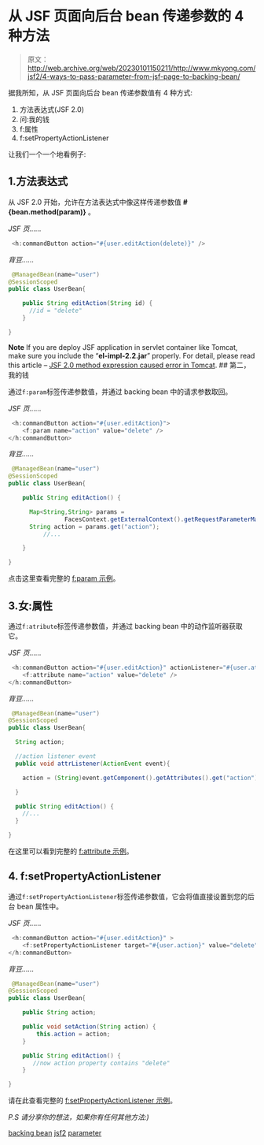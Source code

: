 # 从 JSF 页面向后台 bean 传递参数的 4 种方法

> 原文：<http://web.archive.org/web/20230101150211/http://www.mkyong.com/jsf2/4-ways-to-pass-parameter-from-jsf-page-to-backing-bean/>

据我所知，从 JSF 页面向后台 bean 传递参数值有 4 种方式:

1.  方法表达式(JSF 2.0)
2.  问:我的钱
3.  f:属性
4.  f:setPropertyActionListener

让我们一个一个地看例子:

## 1.方法表达式

从 JSF 2.0 开始，允许在方法表达式中像这样传递参数值 **#{bean.method(param)}** 。

*JSF 页……*

```java
 <h:commandButton action="#{user.editAction(delete)}" /> 
```

*背豆……*

```java
 @ManagedBean(name="user")
@SessionScoped
public class UserBean{

	public String editAction(String id) {
	  //id = "delete"
	}

} 
```

**Note**
If you are deploy JSF application in servlet container like Tomcat, make sure you include the “**el-impl-2.2.jar**” properly. For detail, please read this article – [JSF 2.0 method expression caused error in Tomcat](http://web.archive.org/web/20190213134747/http://www.mkyong.com/jsf2/how-to-pass-parameters-in-method-expression-jsf-2-0/). ## 第二，我的钱

通过`f:param`标签传递参数值，并通过 backing bean 中的请求参数取回。

*JSF 页……*

```java
 <h:commandButton action="#{user.editAction}">
	<f:param name="action" value="delete" />
</h:commandButton> 
```

*背豆……*

```java
 @ManagedBean(name="user")
@SessionScoped
public class UserBean{

	public String editAction() {

	  Map<String,String> params = 
                FacesContext.getExternalContext().getRequestParameterMap();
	  String action = params.get("action");
          //...

	}

} 
```

点击这里查看完整的 [f:param 示例](http://web.archive.org/web/20190213134747/http://www.mkyong.com/jsf2/jsf-2-param-example/)。

 ## 3.女:属性

通过`f:atribute`标签传递参数值，并通过 backing bean 中的动作监听器获取它。

*JSF 页……*

```java
 <h:commandButton action="#{user.editAction}" actionListener="#{user.attrListener}"> 
	<f:attribute name="action" value="delete" />
</h:commandButton> 
```

*背豆……*

```java
 @ManagedBean(name="user")
@SessionScoped
public class UserBean{

  String action;

  //action listener event
  public void attrListener(ActionEvent event){

	action = (String)event.getComponent().getAttributes().get("action");

  }

  public String editAction() {
	//...
  }	

} 
```

在这里可以看到完整的 [f:attribute 示例](http://web.archive.org/web/20190213134747/http://www.mkyong.com/jsf2/jsf-2-attribute-example/)。

## 4\. f:setPropertyActionListener

通过`f:setPropertyActionListener`标签传递参数值，它会将值直接设置到您的后台 bean 属性中。

*JSF 页……*

```java
 <h:commandButton action="#{user.editAction}" >
    <f:setPropertyActionListener target="#{user.action}" value="delete" />
</h:commandButton> 
```

*背豆……*

```java
 @ManagedBean(name="user")
@SessionScoped
public class UserBean{

	public String action;

	public void setAction(String action) {
		this.action = action;
	}

	public String editAction() {
	   //now action property contains "delete"
	}	

} 
```

请在此查看完整的 [f:setPropertyActionListener 示例](http://web.archive.org/web/20190213134747/http://www.mkyong.com/jsf2/jsf-2-setpropertyactionlistener-example/)。

*P.S 请分享你的想法，如果你有任何其他方法:)*

[backing bean](http://web.archive.org/web/20190213134747/http://www.mkyong.com/tag/backing-bean/) [jsf2](http://web.archive.org/web/20190213134747/http://www.mkyong.com/tag/jsf2/) [parameter](http://web.archive.org/web/20190213134747/http://www.mkyong.com/tag/parameter/)







